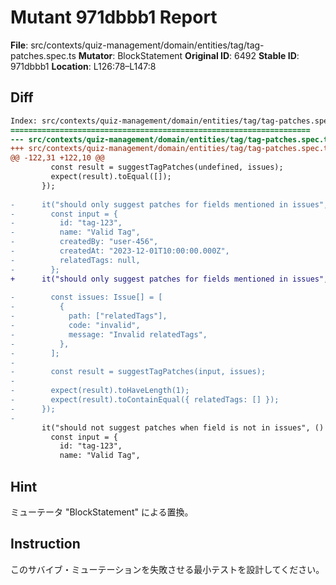 # Mutant 971dbbb1 Report

**File**: src/contexts/quiz-management/domain/entities/tag/tag-patches.spec.ts
**Mutator**: BlockStatement
**Original ID**: 6492
**Stable ID**: 971dbbb1
**Location**: L126:78–L147:8

## Diff

```diff
Index: src/contexts/quiz-management/domain/entities/tag/tag-patches.spec.ts
===================================================================
--- src/contexts/quiz-management/domain/entities/tag/tag-patches.spec.ts	original
+++ src/contexts/quiz-management/domain/entities/tag/tag-patches.spec.ts	mutated #6492
@@ -122,31 +122,10 @@
         const result = suggestTagPatches(undefined, issues);
         expect(result).toEqual([]);
       });
 
-      it("should only suggest patches for fields mentioned in issues", () => {
-        const input = {
-          id: "tag-123",
-          name: "Valid Tag",
-          createdBy: "user-456",
-          createdAt: "2023-12-01T10:00:00.000Z",
-          relatedTags: null,
-        };
+      it("should only suggest patches for fields mentioned in issues", () => {});
 
-        const issues: Issue[] = [
-          {
-            path: ["relatedTags"],
-            code: "invalid",
-            message: "Invalid relatedTags",
-          },
-        ];
-
-        const result = suggestTagPatches(input, issues);
-
-        expect(result).toHaveLength(1);
-        expect(result).toContainEqual({ relatedTags: [] });
-      });
-
       it("should not suggest patches when field is not in issues", () => {
         const input = {
           id: "tag-123",
           name: "Valid Tag",
```

## Hint

ミューテータ "BlockStatement" による置換。

## Instruction

このサバイブ・ミューテーションを失敗させる最小テストを設計してください。
